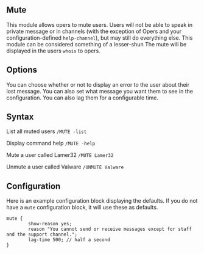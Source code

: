 ## Mute ##
This module allows opers to mute users. Users will not be able to speak in private message or in channels (with the exception of Opers and your configuration-defined `help-channel`), but may still do everything else. This module can be considered something of a lesser-shun The mute will be displayed in the users `whois` to opers.

## Options ##
You can choose whether or not to display an error to the user about their lost message. You can also set what message you want them to see in the configuration. You can also lag them for a configurable time.

## Syntax ##
List all muted users
`/MUTE -list`

Display command help
`/MUTE -help`

Mute a user called Lamer32
`/MUTE Lamer32`

Unmute a user called Valware
`/UNMUTE Valware`

## Configuration ##
Here is an example configuration block displaying the defaults. If you do not have a `mute` configuration block, it will use these as defaults.
```
mute {
        show-reason yes;
        reason "You cannot send or receive messages except for staff and the support channel.";
        lag-time 500; // half a second
}

```
